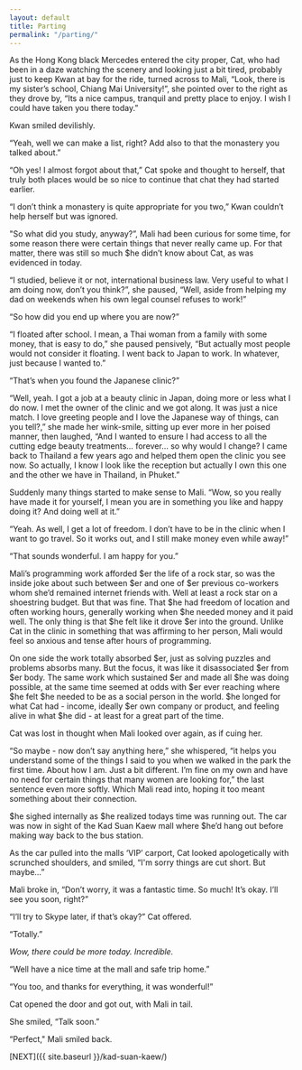 ```yaml
---
layout: default
title: Parting
permalink: "/parting/"
---
```

<!-- wp:paragraph -->

As the Hong Kong black Mercedes entered the city proper, Cat, who had been in a daze watching the scenery and looking just a bit tired, probably just to keep Kwan at bay for the ride, turned across to Mali, “Look, there is my sister’s school, Chiang Mai University!”, she pointed over to the right as they drove by, “Its a nice campus, tranquil and pretty place to enjoy. I wish I could have taken you there today.”

<!-- /wp:paragraph -->

<!-- wp:paragraph -->

Kwan smiled devilishly.

<!-- /wp:paragraph -->

<!-- wp:paragraph -->

“Yeah, well we can make a list, right? Add also to that the monastery you talked about.”

<!-- /wp:paragraph -->

<!-- wp:paragraph -->

“Oh yes! I almost forgot about that,” Cat spoke and thought to herself, that truly both places would be so nice to continue that chat they had started earlier.&nbsp;

<!-- /wp:paragraph -->

<!-- wp:paragraph -->

“I don’t think a monastery is quite appropriate for you two,” Kwan couldn’t help herself but was ignored.

<!-- /wp:paragraph -->

<!-- wp:paragraph -->

"So what did you study, anyway?”, Mali had been curious for some time, for some reason there were certain things that never really came up. For that matter, there was still so much $he didn’t know about Cat, as was evidenced in today.

<!-- /wp:paragraph -->

<!-- wp:paragraph -->

“I studied, believe it or not, international business law. Very useful to what I am doing now, don’t you think?”, she paused, “Well, aside from helping my dad on weekends when his own legal counsel refuses to work!”

<!-- /wp:paragraph -->

<!-- wp:paragraph -->

“So how did you end up where you are now?”

<!-- /wp:paragraph -->

<!-- wp:paragraph -->

“I floated after school. I mean, a Thai woman from a family with some money, that is easy to do,” she paused pensively, “But actually most people would not consider it floating. I went back to Japan to work. In whatever, just because I wanted to.”

<!-- /wp:paragraph -->

<!-- wp:paragraph -->

“That’s when you found the Japanese clinic?”

<!-- /wp:paragraph -->

<!-- wp:paragraph -->

“Well, yeah. I got a job at a beauty clinic in Japan, doing more or less what I do now. I met the owner of the clinic and we got along. It was just a nice match. I love greeting people and I love the Japanese way of things, can you tell?,” she made her wink-smile, sitting up ever more in her poised manner, then laughed, “And I wanted to ensure I had access to all the cutting edge beauty treatments… forever… so why would I change? I came back to Thailand a few years ago and helped them open the clinic you see now. So actually, I know I look like the reception but actually I own this one and the other we have in Thailand, in Phuket.”

<!-- /wp:paragraph -->

<!-- wp:paragraph -->

Suddenly many things started to make sense to Mali. “Wow, so you really have made it for yourself, I mean you are in something you like and happy doing it? And doing well at it.”

<!-- /wp:paragraph -->

<!-- wp:paragraph -->

“Yeah. As well, I get a lot of freedom. I don’t have to be in the clinic when I want to go travel. So it works out, and I still make money even while away!”

<!-- /wp:paragraph -->

<!-- wp:paragraph -->

“That sounds wonderful. I am happy for you.”&nbsp;

<!-- /wp:paragraph -->

<!-- wp:paragraph -->

Mali’s programming work afforded $er the life of a rock star, so was the inside joke about such between $er and one of $er previous co-workers whom she’d remained internet friends with. Well at least a rock star on a shoestring budget. But that was fine. That $he had freedom of location and often working hours, generally working when $he needed money and it paid well. The only thing is that $he felt like it drove $er into the ground. Unlike Cat in the clinic in something that was affirming to her person, Mali would feel so anxious and tense after hours of programming.&nbsp;

<!-- /wp:paragraph -->

<!-- wp:paragraph -->

On one side the work totally absorbed $er, just as solving puzzles and problems absorbs many. But the focus, it was like it disassociated $er from $er body. The same work which sustained $er and made all $he was doing possible, at the same time seemed at odds with $er ever reaching where $he felt $he needed to be as a social person in the world. $he longed for what Cat had - income, ideally $er own company or product, and feeling alive in what $he did - at least for a great part of the time.

<!-- /wp:paragraph -->

<!-- wp:paragraph -->

Cat was lost in thought when Mali looked over again, as if cuing her.&nbsp;

<!-- /wp:paragraph -->

<!-- wp:paragraph -->

“So maybe - now don’t say anything here,” she whispered, “it helps you understand some of the things I said to you when we walked in the park the first time. About how I am. Just a bit different. I’m fine on my own and have no need for certain things that many women are looking for,” the last sentence even more softly. Which Mali read into, hoping it too meant something about their connection.

<!-- /wp:paragraph -->

<!-- wp:paragraph -->

$he sighed internally as $he realized todays time was running out. The car was now in sight of the Kad Suan Kaew mall where $he’d hang out before making way back to the bus station.&nbsp;

<!-- /wp:paragraph -->

<!-- wp:paragraph -->

As the car pulled into the malls ‘VIP’ carport, Cat looked apologetically with scrunched shoulders, and smiled, “I'm sorry things are cut short. But maybe…”

<!-- /wp:paragraph -->

<!-- wp:paragraph -->

Mali broke in, “Don’t worry, it was a fantastic time. So much! It’s okay. I’ll see you soon, right?”

<!-- /wp:paragraph -->

<!-- wp:paragraph -->

“I’ll try to Skype later, if that’s okay?” Cat offered.

<!-- /wp:paragraph -->

<!-- wp:paragraph -->

“Totally.”&nbsp;

<!-- /wp:paragraph -->

<!-- wp:paragraph -->

_Wow, there could be more today. Incredible._

<!-- /wp:paragraph -->

<!-- wp:paragraph -->

“Well have a nice time at the mall and safe trip home.”

<!-- /wp:paragraph -->

<!-- wp:paragraph -->

“You too, and thanks for everything, it was wonderful!”

<!-- /wp:paragraph -->

<!-- wp:paragraph -->

Cat opened the door and got out, with Mali in tail.

<!-- /wp:paragraph -->

<!-- wp:paragraph -->

She smiled, “Talk soon.”

<!-- /wp:paragraph -->

<!-- wp:paragraph -->

“Perfect," Mali smiled back.

<!-- /wp:paragraph -->

<!-- wp:paragraph -->

[NEXT]({{ site.baseurl }}/kad-suan-kaew/)

<!-- /wp:paragraph -->

